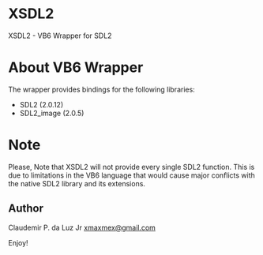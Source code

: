 # XSDL2
XSDL2 - VB6 Wrapper for SDL2

# About VB6 Wrapper
The wrapper provides bindings for the following libraries:
- SDL2 (2.0.12)
- SDL2_image (2.0.5)

# Note
Please, Note that XSDL2 will not provide every single SDL2 function. This is due to limitations in the VB6 language that would cause major conflicts with the native SDL2 library and its extensions.

## Author

Claudemir P. da Luz Jr <xmaxmex@gmail.com>


Enjoy!


[linkedin-shield]: https://img.shields.io/badge/-LinkedIn-black.svg?style=flat-square&logo=linkedin&colorB=555
[linkedin-url]: https://www.linkedin.com/in/claudemirdaluz/
